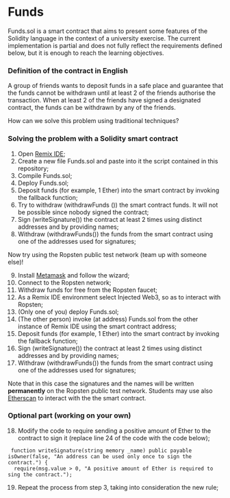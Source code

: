 # Funds

Funds.sol is a smart contract that aims to present some features of the Solidity language in the context of a university exercise. The current implementation is partial and does not fully reflect the requirements defined below, but it is enough to reach the learning objectives.

### Definition of the contract in English

A group of friends wants to deposit funds in a safe place and guarantee that the funds cannot be withdrawn until at least 2 of the friends authorise the transaction.
When at least 2 of the friends have signed a designated contract, the funds can be withdrawn by any of the friends.

How can we solve this problem using traditional techniques?

### Solving the problem with a Solidity smart contract

1. Open [Remix IDE](https://remix.ethereum.org/);
2. Create a new file Funds.sol and paste into it the script contained in this repository;
3. Compile Funds.sol;
4. Deploy Funds.sol;
5. Deposit funds (for example, 1 Ether) into the smart contract by invoking the fallback function;
6. Try to withdraw (withdrawFunds ()) the smart contract funds. It will not be possible since nobody signed the contract;
7. Sign (writeSignature()) the contract at least 2 times using distinct addresses and by providing names;
8. Withdraw (withdrawFunds()) the funds from the smart contract using one of the addresses used for signatures;

Now try using the Ropsten public test network (team up with someone else)!

9. Install [Metamask](https://metamask.io/) and follow the wizard;
10. Connect to the Ropsten network;
11. Withdraw funds for free from the Ropsten faucet;
12. As a Remix IDE environment select Injected Web3, so as to interact with Ropsten;
13. (Only one of you) deploy Funds.sol;
14. (The other person) invoke (at address) Funds.sol from the other instance of Remix IDE using the smart contract address;
15. Deposit funds (for example, 1 Ether) into the smart contract by invoking the fallback function;
16. Sign (writeSignature()) the contract at least 2 times using distinct addresses and by providing names;
17. Withdraw (withdrawFunds()) the funds from the smart contract using one of the addresses used for signatures;

Note that in this case the signatures and the names will be written **permanently** on the Ropsten public test network.
Students may use also [Etherscan](https://ropsten.etherscan.io/) to interact with the the smart contract.

### Optional part (working on your own)

18. Modify the code to require sending a positive amount of Ether to the contract to sign it (replace line 24 of the code with the code below);

```solidity
 function writeSignature(string memory _name) public payable isOwner(false, "An address can be used only once to sign the contract.") {
  require(msg.value > 0, "A positive amount of Ether is required to sing the contract.");
```

19. Repeat the process from step 3, taking into consideration the new rule;

